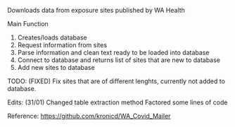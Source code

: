 Downloads data from exposure sites published by WA Health

Main Function
1. Creates/loads database 
2. Request information from sites
3. Parse information and clean text ready to be loaded into database
4. Connect to database and returns list of sites that are new to database
5. Add new sites to database

TODO:
(FIXED) Fix sites that are of different lenghts, currently not added to database.

Edits:
(31/01) 
Changed table extraction method
Factored some lines of code


Reference:
https://github.com/kronicd/WA_Covid_Mailer
